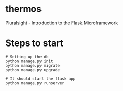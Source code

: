 # thermos
Pluralsight - Introduction to the Flask Microframework

# Steps to start
```
# Setting up the db
python manage.py init
python manage.py migrate
python manage.py upgrade

# It should start the flask app
python manage.py runserver 
```